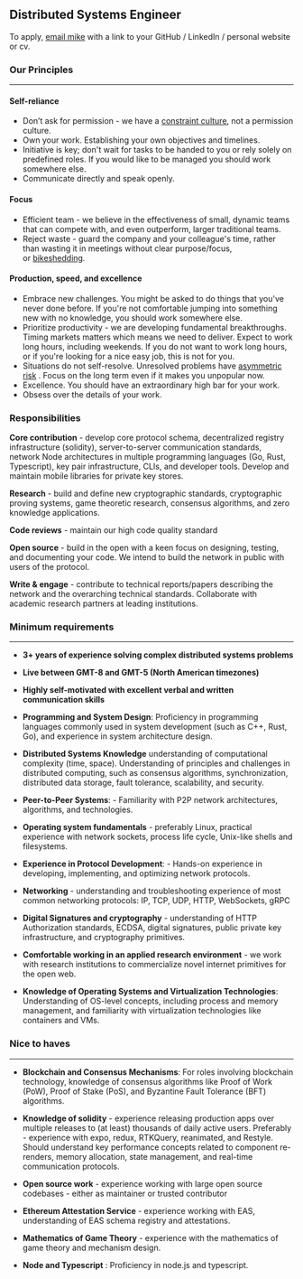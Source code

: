 ## Distributed Systems Engineer

To apply, [email mike](mailto:mike@noshdelivery.co) with a link to your GitHub / LinkedIn / personal website or cv.

###  Our Principles
___ 

#### Self-reliance

- Don’t ask for permission - we have a [constraint culture](https://www.youtube.com/watch?v=wLQ-rq4FgQA&t=2920s), not a permission culture.
- Own your work. Establishing your own objectives and timelines. 
- Initiative is key; don't wait for tasks to be handed to you or rely solely on predefined roles. If you would like to be managed you should work somewhere else.
- Communicate directly and speak openly. 

#### Focus

- Efficient team - we believe in the effectiveness of small, dynamic teams that can compete with, and even outperform, larger traditional teams. 
- Reject waste - guard the company and your colleague's time, rather than wasting it in meetings without clear purpose/focus, or [bikeshedding](https://www.techtarget.com/whatis/definition/Parkinsons-law-of-triviality-bikeshedding)_._

#### Production, speed, and excellence

- Embrace new challenges. You might be asked to do things that you've never done before. If you're not comfortable jumping into something new with no knowledge, you should work somewhere else. 
- Prioritize productivity - we are developing fundamental breakthroughs. Timing markets matters which means we need to deliver. Expect to work long hours, including weekends. If you do not want to work long hours, or if you're looking for a nice easy job, this is not for you.
- Situations do not self-resolve. Unresolved problems have [asymmetric risk](https://read.cash/@Vitalismo/5-take-aways-from-antifragile-by-nassim-taleb-e6b0cfd7#1-asymmetry) . Focus on the long term even if it makes you unpopular now. 
- Excellence. You should have an extraordinary high bar for your work. 
- Obsess over the details of your work. 

### Responsibilities

**Core contribution** - develop core protocol schema, decentralized registry infrastructure (solidity), server-to-server communication standards, network Node architectures in multiple programming languages (Go, Rust, Typescript), key pair infrastructure, CLIs, and developer tools. Develop and maintain mobile libraries for private key stores.

**Research** - build and define new cryptographic standards, cryptographic proving systems, game theoretic research, consensus algorithms, and zero knowledge applications.

**Code reviews** - maintain our high code quality standard

**Open source** - build in the open with a keen focus on designing, testing, and documenting your code. We intend to build the network in public with users of the protocol.

**Write & engage** - contribute to technical reports/papers describing the network and the overarching technical standards. Collaborate with academic research partners at leading institutions.


### Minimum requirements
___ 

- **3+ years of experience solving complex distributed systems problems**

- **Live between GMT-8 and GMT-5 (North American timezones)**

- **Highly self-motivated with excellent verbal and written communication skills**

- **Programming and System Design**: Proficiency in programming languages commonly used in system development (such as C++, Rust, Go), and experience in system architecture design.

- **Distributed Systems Knowledge** understanding of computational complexity (time, space). Understanding of principles and challenges in distributed computing, such as consensus algorithms, synchronization, distributed data storage, fault tolerance, scalability, and security.

- **Peer-to-Peer Systems**: - Familiarity with P2P network architectures, algorithms, and technologies.

- **Operating system fundamentals** - preferably Linux, practical experience with network sockets, process life cycle, Unix-like shells and filesystems.

 - **Experience in Protocol Development**: - Hands-on experience in developing, implementing, and optimizing network protocols.

- **Networking** - understanding and troubleshooting experience of most common networking protocols: IP, TCP, UDP, HTTP, WebSockets, gRPC

- **Digital Signatures and cryptography** - understanding of HTTP Authorization standards, ECDSA, digital signatures, public private key infrastructure, and cryptography primitives.

- **Comfortable working in an applied research environment** - we work with research institutions to commercialize novel internet primitives for the open web. 

- **Knowledge of Operating Systems and Virtualization Technologies**: Understanding of OS-level concepts, including process and memory management, and familiarity with virtualization technologies like containers and VMs.

### Nice to haves
___ 

- **Blockchain and Consensus Mechanisms**: For roles involving blockchain technology, knowledge of consensus algorithms like Proof of Work (PoW), Proof of Stake (PoS), and Byzantine Fault Tolerance (BFT) algorithms.

- **Knowledge of solidity** - experience releasing production apps over multiple releases to (at least) thousands of daily active users. Preferably - experience with expo, redux, RTKQuery, reanimated, and Restyle. Should understand key performance concepts related to component re-renders, memory allocation, state management, and real-time communication protocols. 

- **Open source work** - experience working with large open source codebases - either as maintainer or trusted contributor

- **Ethereum Attestation Service** - experience working with EAS, understanding of EAS schema registry and attestations.

- **Mathematics of Game Theory** - experience with the mathematics of game theory and mechanism design.

- **Node and Typescript** : Proficiency in node.js and typescript.
